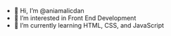 - 👋 Hi, I’m @aniamalicdan
- 👀 I’m interested in Front End Development
- 🌱 I’m currently learning HTML, CSS, and JavaScript

<!---
aniamalicdan/aniamalicdan is a ✨ special ✨ repository because its `README.md` (this file) appears on your GitHub profile.
You can click the Preview link to take a look at your changes.
--->
